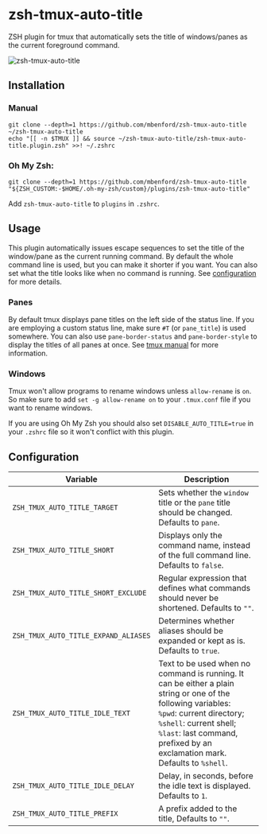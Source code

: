 # zsh-tmux-auto-title

ZSH plugin for tmux that automatically sets the title of windows/panes as the current foreground command.

![zsh-tmux-auto-title](zsh-tmux-auto-title.gif)

## Installation

### Manual

```
git clone --depth=1 https://github.com/mbenford/zsh-tmux-auto-title ~/zsh-tmux-auto-title
echo "[[ -n $TMUX ]] && source ~/zsh-tmux-auto-title/zsh-tmux-auto-title.plugin.zsh" >>! ~/.zshrc
```

### Oh My Zsh:

```
git clone --depth=1 https://github.com/mbenford/zsh-tmux-auto-title "${ZSH_CUSTOM:-$HOME/.oh-my-zsh/custom}/plugins/zsh-tmux-auto-title"

```

Add `zsh-tmux-auto-title` to `plugins` in `.zshrc`.

## Usage

This plugin automatically issues escape sequences to set the title of the window/pane as the current running command. By default the whole command line is used, but you can make it shorter if you want. You can also set what the title looks like when no command is running. See [configuration](#configuration) for more details.

### Panes

By default tmux displays pane titles on the left side of the status line. If you are employing a custom status line, make sure `#T` (or `pane_title`) is used somewhere. You can also use `pane-border-status` and `pane-border-style` to display the titles of all panes at once. See [tmux manual](https://www.man7.org/linux/man-pages/man1/tmux.1.html) for more information.

### Windows

Tmux won't allow programs to rename windows unless `allow-rename` is `on`. So make sure to add `set -g allow-rename on` to your `.tmux.conf` file if you want to rename windows.

If you are using Oh My Zsh you should also set `DISABLE_AUTO_TITLE=true` in your `.zshrc` file so it won't conflict with this plugin.

## Configuration


| Variable | Description |
|-|-|
| `ZSH_TMUX_AUTO_TITLE_TARGET` | Sets whether the `window` title or the `pane` title should be changed. Defaults to `pane`. |
| `ZSH_TMUX_AUTO_TITLE_SHORT` | Displays only the command name, instead of the full command line. Defaults to `false`. |
| `ZSH_TMUX_AUTO_TITLE_SHORT_EXCLUDE` | Regular expression that defines what commands should never be shortened. Defaults to `""`. |
| `ZSH_TMUX_AUTO_TITLE_EXPAND_ALIASES` | Determines whether aliases should be expanded or kept as is. Defaults to `true`. |
| `ZSH_TMUX_AUTO_TITLE_IDLE_TEXT` | Text to be used when no command is running. It can be either a plain string or one of the following variables: <br>`%pwd`: current directory; <br>`%shell`: current shell;<br>`%last`: last command, prefixed by an exclamation mark.<br>Defaults to `%shell`. |
| `ZSH_TMUX_AUTO_TITLE_IDLE_DELAY` | Delay, in seconds, before the idle text is displayed. Defaults to `1`. |
| `ZSH_TMUX_AUTO_TITLE_PREFIX` | A prefix added to the title, Defaults to `""`. |


